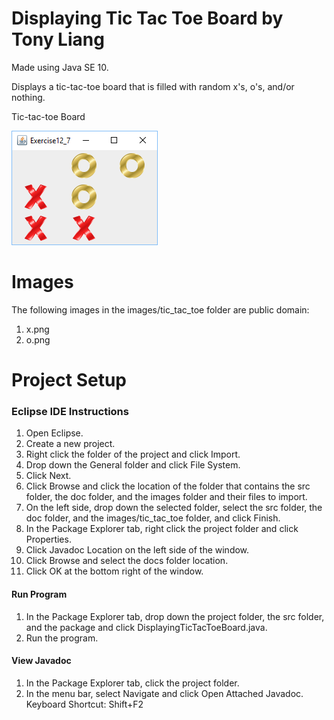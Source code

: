 # Displaying Tic Tac Toe Board by Tony Liang

Made using Java SE 10.

Displays a tic-tac-toe board that is filled with random x's, o's, and/or nothing.

Tic-tac-toe Board

![alt text][logo]

[logo]: https://github.com/tliang1/Java-Practice/raw/master/Practice/Intro-To-Java-8th-Ed-Daniel-Y.-Liang/Chapter-12/Chapter12P07/images/instructions/tic_tac_toe_board.png "Tic-tac-toe Board"

# Images

The following images in the images/tic_tac_toe folder are public domain:
1. x.png
2. o.png

# Project Setup

### Eclipse IDE Instructions
1. Open Eclipse.
2. Create a new project.
3. Right click the folder of the project and click Import.
4. Drop down the General folder and click File System.
5. Click Next.
6. Click Browse and click the location of the folder that contains the src folder, the doc folder, and the images folder and their files to import.
7. On the left side, drop down the selected folder, select the src folder, the doc folder, and the images/tic_tac_toe folder, and click Finish.
8. In the Package Explorer tab, right click the project folder and click Properties.
9. Click Javadoc Location on the left side of the window.
10. Click Browse and select the docs folder location.
11. Click OK at the bottom right of the window.

#### Run Program
1. In the Package Explorer tab, drop down the project folder, the src folder, and the package and click DisplayingTicTacToeBoard.java.
2. Run the program.

#### View Javadoc
1. In the Package Explorer tab, click the project folder.
2. In the menu bar, select Navigate and click Open Attached Javadoc. Keyboard Shortcut: Shift+F2